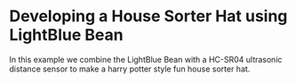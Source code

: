 # Developing a House Sorter Hat using LightBlue Bean

In this example we combine the LightBlue Bean with a HC-SR04 ultrasonic distance 
sensor to make a harry potter style fun house sorter hat.

